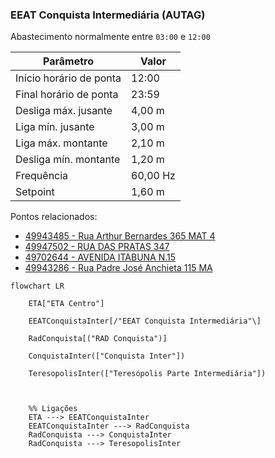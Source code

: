 ### EEAT Conquista Intermediária (AUTAG)

Abastecimento normalmente entre `03:00` e `12:00`

| Parâmetro     | Valor |
| -------------    | ------------- |
| Início horário de ponta  | 12:00 |
| Final horário de ponta  | 23:59 |
| Desliga máx. jusante  | 4,00 m|
| Liga mín. jusante  | 3,00 m|
| Liga máx. montante  | 2,10 m|
| Desliga mín. montante  | 1,20 m|
| Frequência  | 60,00 Hz |
| Setpoint  | 1,60 m |

Pontos relacionados:
- [49943485 - Rua Arthur Bernardes 365 MAT 4](https://www.vectorasys.com.br/vectorasys/?inc=jE9ciFZdkq5eiPI/kPRdHL0fUgHpk249WBQ3UKHeku9slPteHB1pGu94UrseWBQ=)
- [49947502 - RUA DAS PRATAS 347](https://www.vectorasys.com.br/vectorasys/?inc=jE9ciFZdkq5eiPI/kPRdHL0fUgHpk249WBYhVqHeku9slPteHB1pGu94UrlpGrU=)
- [49702644 - AVENIDA ITABUNA N.15](https://www.vectorasys.com.br/vectorasys/?inc=jE9ciFZdkq5eiPI/kPRdHL0fUgHpk249WBQ3UqHeku9slPteHB1pGu94UuGfUBU=)
- [49943286 - Rua Padre José Anchieta 115 MA](https://www.vectorasys.com.br/vectorasys/?inc=jE9ciFZdkq5eiPI/kPRdHL0fUgHpk249WBQ2VgHeku9slPteHB1pGu94UrUgWLM=)
  
```mermaid
flowchart LR
        
    ETA["ETA Centro"]    

    EEATConquistaInter[/"EEAT Conquista Intermediária"\]       
   
    RadConquista[("RAD Conquista")]    
       
    ConquistaInter(["Conquista Inter"])
    
    TeresopolisInter(["Teresópolis Parte Intermediária"])   
     


    %% Ligações
    ETA ---> EEATConquistaInter
    EEATConquistaInter ---> RadConquista        
    RadConquista ---> ConquistaInter
    RadConquista ---> TeresopolisInter
 
```
